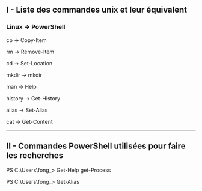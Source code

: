 ## I - Liste des commandes unix et leur équivalent

### **Linux** → **PowerShell**  

cp → Copy-Item

rm → Remove-Item  

cd → Set-Location  

mkdir → mkdir  

man → Help 

history → Get-History  

alias → Set-Alias  

cat → Get-Content  

---

  

      
##  II - Commandes PowerShell utilisées pour faire les recherches

PS C:\Users\fong_> Get-Help get-Process  

PS C:\Users\fong_> Get-Alias

